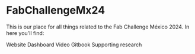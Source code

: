# FabChallengeMx24

This is our place for all things related to the Fab Challenge México 2024. In here you'll find:

Website
Dashboard
Video
Gitbook
Supporting research
